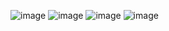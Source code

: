 ![image](https://github.com/krish-radadiya/final_test_core_flutter/assets/113992828/61317040-fd62-41ad-b27c-0adf41c9b227)
![image](https://github.com/krish-radadiya/final_test_core_flutter/assets/113992828/c815de6d-52d4-405c-853f-eaf3dd2b09a6)
![image](https://github.com/krish-radadiya/final_test_core_flutter/assets/113992828/842cd21d-23b4-49e3-a0da-56e92bf80bcb)
![image](https://github.com/krish-radadiya/final_test_core_flutter/assets/113992828/de964513-33cf-44e0-a532-a806ae857087)
